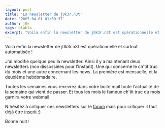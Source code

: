 ```yaml
---
layout: post
title: 'La newsletter de j0k3r.n3t'
date: '2005-04-01 01:39:37'
author: j0k
tags: blabla
excerpt: "Voila enfin la newsletter de j0k3r.n3t est opérationnelle et surtout automatisée !     \nJ'ai modifié quelque peu la newsletter.   Ainsi il y a maintenant deux newsletters (non dissossiées pour l'instant). Une qui concerne le ch'tit truc du mois et une autre concernant les news. La première est mensuelle, et la deuxième hebdomadaire.  \n  \n     …"
---
```


Voila enfin la newsletter de j0k3r.n3t est opérationnelle et surtout automatisée !

J'ai modifié quelque peu la newsletter.   Ainsi il y a maintenant deux newsletters (non dissossiées pour l'instant). Une qui concerne le ch'tit truc du mois et une autre concernant les news. La première est mensuelle, et la deuxième hebdomadaire.

Toutes les semaines vous recevrez dans votre boite mail toute l'actualité de la semaine qui vient de passer. Et tous les mois le fameux ch'tit truc du mois garnira votre webmail.

N'hésitez à critiquer ces newsletters sur le [forum](http://www.j0k3r.net/forum/forum-remarque-sur-le-site-8.htm) mais pour critiquer il faut déjà être [inscrit](http://www.j0k3r.net/newsletter.html) :)

Bonne nuit !
